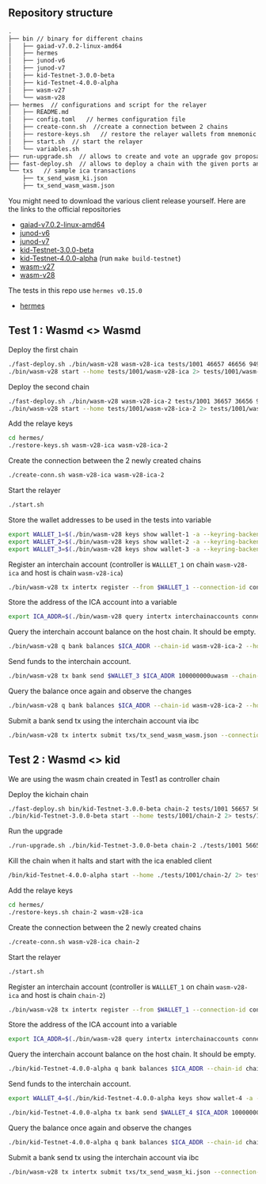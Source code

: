 
## Repository structure

```markdown
.
├── bin // binary for different chains
│   ├── gaiad-v7.0.2-linux-amd64
│   ├── hermes
│   ├── junod-v6
│   ├── junod-v7
│   ├── kid-Testnet-3.0.0-beta
│   ├── kid-Testnet-4.0.0-alpha
│   ├── wasm-v27
│   └── wasm-v28
├── hermes  // configurations and script for the relayer
│   ├── README.md
│   ├── config.toml   // hermes configuration file
│   ├── create-conn.sh  //create a connection between 2 chains
│   ├── restore-keys.sh   // restore the relayer wallets from mnemonic
│   ├── start.sh  // start the relayer
│   └── variables.sh
├── run-upgrade.sh  // allows to create and vote an upgrade gov proposal
├── fast-deploy.sh  // allows to deploy a chain with the given ports and client
└── txs   // sample ica transactions
    ├── tx_send_wasm_ki.json
    ├── tx_send_wasm_wasm.json
```

You might need to download the various client release yourself. Here are the links to the official repositories

- [gaiad-v7.0.2-linux-amd64](https://github.com/cosmos/gaia/releases/tag/v7.0.2)
- [junod-v6](https://github.com/CosmosContracts/juno/releases/tag/v6.0.0)
- [junod-v7](https://github.com/CosmosContracts/juno/releases/tag/v7.0.0)
- [kid-Testnet-3.0.0-beta](https://github.com/KiFoundation/ki-tools/releases/tag/3.0.0-beta)
- [kid-Testnet-4.0.0-alpha](https://github.com/KiFoundation/ki-tools/releases/tag/4.0.0-alpha.0) (run `make build-testnet`)
- [wasm-v27](https://github.com/CosmWasm/wasmd/tree/v0.27.0)
- [wasm-v28](https://github.com/CosmWasm/wasmd/tree/v0.28.0)


The tests in this repo use `hermes v0.15.0`
- [hermes](https://github.com/informalsystems/ibc-rs/releases/tag/v0.15.0)

## Test 1 :  Wasmd <> Wasmd
Deploy the first chain
```bash
./fast-deploy.sh ./bin/wasm-v28 wasm-v28-ica tests/1001 46657 46656 9494 9094 uwasm 4317
./bin/wasm-v28 start --home tests/1001/wasm-v28-ica 2> tests/1001/wasm-v28-ica/node.log &
```

Deploy the second chain
```bash
./fast-deploy.sh ./bin/wasm-v28 wasm-v28-ica-2 tests/1001 36657 36656 9393 9093 uwasm 3317
./bin/wasm-v28 start --home tests/1001/wasm-v28-ica-2 2> tests/1001/wasm-v28-ica-2/node.log &
```

Add the relaye keys
```bash
cd hermes/
./restore-keys.sh wasm-v28-ica wasm-v28-ica-2
```

Create the connection between the 2 newly created chains
```bash
./create-conn.sh wasm-v28-ica wasm-v28-ica-2
```

Start the relayer
```bash
./start.sh
```

Store the wallet addresses to be used in the tests into variable
```bash
export WALLET_1=$(./bin/wasm-v28 keys show wallet-1 -a --keyring-backend test --home ./tests/1001/wasm-v28-ica) && echo $WALLET_1;
export WALLET_2=$(./bin/wasm-v28 keys show wallet-2 -a --keyring-backend test --home ./tests/1001/wasm-v28-ica) && echo $WALLET_2;
export WALLET_3=$(./bin/wasm-v28 keys show wallet-3 -a --keyring-backend test --home ./tests/1001/wasm-v28-ica-2) && echo $WALLET_3;
```

Register an interchain account (controller is `WALLLET_1` on chain `wasm-v28-ica` and host is chain `wasm-v28-ica`)
```bash
./bin/wasm-v28 tx intertx register --from $WALLET_1 --connection-id connection-0 --chain-id wasm-v28-ica --home ./tests/1001/wasm-v28-ica --node tcp://localhost:46657 --keyring-backend test -y
```

Store the address of the ICA account into a variable
```bash
export ICA_ADDR=$(./bin/wasm-v28 query intertx interchainaccounts connection-0 $WALLET_1 --home ./tests/1001/wasm-v28-ica --node tcp://localhost:46657  -o json | jq -r '.interchain_account_address') && echo $ICA_ADDR
```

Query the interchain account balance on the host chain. It should be empty.
```bash
./bin/wasm-v28 q bank balances $ICA_ADDR --chain-id wasm-v28-ica-2 --home ./tests/1001/wasm-v28-ica-2  --node tcp://localhost:36657
```

Send funds to the interchain account.
```bash
./bin/wasm-v28 tx bank send $WALLET_3 $ICA_ADDR 100000000uwasm --chain-id wasm-v28-ica-2 --home ./tests/1001/wasm-v28-ica-2 --node tcp://localhost:36657 --keyring-backend test -y
```

Query the balance once again and observe the changes
```bash
./bin/wasm-v28 q bank balances $ICA_ADDR --chain-id wasm-v28-ica-2 --home ./tests/1001/wasm-v28-ica-2 --node tcp://localhost:36657
```

Submit a bank send tx using the interchain account via ibc
```bash
./bin/wasm-v28 tx intertx submit txs/tx_send_wasm_wasm.json --connection-id connection-0 --from $WALLET_1 --chain-id wasm-v28-ica --home ./tests/1001/wasm-v28-ica --node tcp://localhost:46657  --keyring-backend test -y
```

## Test 2 :  Wasmd <> kid
We are using the wasm chain created in Test1 as controller chain

Deploy the kichain chain
```bash
./fast-deploy.sh bin/kid-Testnet-3.0.0-beta chain-2 tests/1001 56657 56656 9595 9095 utki 5317
./bin/kid-Testnet-3.0.0-beta start --home tests/1001/chain-2 2> tests/1001/chain-2/node.log &
```

Run the upgrade
```bash
./run-upgrade.sh ./bin/kid-Testnet-3.0.0-beta chain-2 ./tests/1001 56657 utki 5317 v4
```

Kill the chain when it halts and start with the ica enabled client
```bash
/bin/kid-Testnet-4.0.0-alpha start --home ./tests/1001/chain-2/ 2> tests/1001/chain-2/node.log &
```

Add the relaye keys
```bash
cd hermes/
./restore-keys.sh chain-2 wasm-v28-ica
```

Create the connection between the 2 newly created chains
```bash
./create-conn.sh wasm-v28-ica chain-2
```

Start the relayer
```bash
./start.sh
```

Register an interchain account (controller is `WALLLET_1` on chain `wasm-v28-ica` and host is chain `chain-2`)
```bash
./bin/wasm-v28 tx intertx register --from $WALLET_1 --connection-id connection-1 --chain-id wasm-v28-ica --home ./tests/1001/wasm-v28-ica --node tcp://localhost:46657 --keyring-backend test -y
```

Store the address of the ICA account into a variable
```bash
export ICA_ADDR=$(./bin/wasm-v28 query intertx interchainaccounts connection-1 $WALLET_1 --home ./tests/1001/wasm-v28-ica --node tcp://localhost:46657  -o json | jq -r '.interchain_account_address') && echo $ICA_ADDR
```

Query the interchain account balance on the host chain. It should be empty.
```bash
./bin/kid-Testnet-4.0.0-alpha q bank balances $ICA_ADDR --chain-id chain-2 --node tcp://localhost:56657
```

Send funds to the interchain account.
```bash
export WALLET_4=$(./bin/kid-Testnet-4.0.0-alpha keys show wallet-4 -a --keyring-backend test --home ./tests/1001/chain-2) && echo $WALLET_4;
```

```bash
./bin/kid-Testnet-4.0.0-alpha tx bank send $WALLET_4 $ICA_ADDR 100000000utki --chain-id chain-2 --home ./tests/1001/chain-2 --node tcp://localhost:56657 --keyring-backend test -y
```

Query the balance once again and observe the changes
```bash
./bin/kid-Testnet-4.0.0-alpha q bank balances $ICA_ADDR --chain-id chain-2 --home ./tests/1001/chain-2 --node tcp://localhost:56657
```

Submit a bank send tx using the interchain account via ibc
```bash
./bin/wasm-v28 tx intertx submit txs/tx_send_wasm_ki.json --connection-id connection-1 --from $WALLET_1 --chain-id wasm-v28-ica --home ./tests/1001/wasm-v28-ica --node tcp://localhost:46657  --keyring-backend test -y
```
